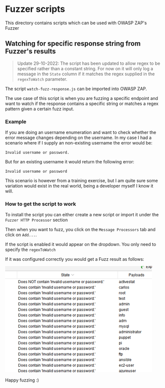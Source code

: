 # Fuzzer scripts

This directory contains scripts which can be used with OWASP ZAP's Fuzzer

## Watching for specific response string from Fuzzer's results


> Update 29-10-2022: The script has been updated to allow regex to be specified rather than a constant string. For now on it will only log a message in the `State` column if it matches the regex supplied in the `regexToWatch` parameter.


The script `watch-fuzz-response.js` can be imported into OWASP ZAP.

The use case of this script is when you are fuzzing a specific endpoint and want to watch if the response contains a specific string or matches a regex pattern given a certain fuzz input.

### Example

If you are doing an username enumeration and want to check whether the error message changes depending on the username.
In my case I had a scenario where if I supply an non-existing username the error would be:

```
Invalid username or password.
```
But for an existing username it would return the following error:
```
Invalid username or password
```

This scenario is however from a training exercise, but I am quite sure some variation would exist in the real world, being a developer myself I know it will.

### How to get the script to work

To install the script you can either create a new script or import it under the `Fuzzer HTTP Processor` section

Then when you want to fuzz, you click on the `Message Processors` tab and click on `Add...`.

If the script is enabled it would appear on the dropdown. You only need to specify the `regexToWatch`

If it was configured correctly you would get a Fuzz result as follows:

![Fuzz Results](/fuzzer-scripts/images/fuzz-result-1.png)

Happy fuzzing :)

